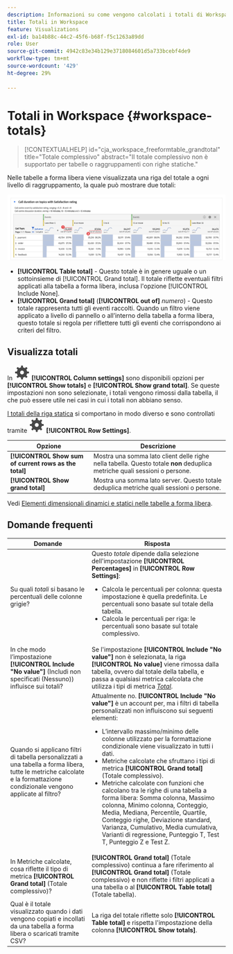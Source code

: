```yaml
---
description: Informazioni su come vengono calcolati i totali di Workspace.
title: Totali in Workspace
feature: Visualizations
exl-id: ba14b88c-44c2-45f6-b68f-f5c1263a89dd
role: User
source-git-commit: 4942c83e34b129e3718084601d5a733bcebf4de9
workflow-type: tm+mt
source-wordcount: '429'
ht-degree: 29%

---
```


# Totali in Workspace {#workspace-totals}

<!-- markdownlint-disable MD034 -->

>[!CONTEXTUALHELP]
>id="cja_workspace_freeformtable_grandtotal"
>title="Totale complessivo"
>abstract="Il totale complessivo non è supportato per tabelle o raggruppamenti con righe statiche."

<!-- markdownlint-enable MD034 -->


Nelle tabelle a forma libera viene visualizzata una riga del totale a ogni livello di raggruppamento, la quale può mostrare due totali:

![Tabella a forma libera che evidenzia il totale complessivo e il totale della tabella.](assets/total-row.png)

* **[!UICONTROL Table total]** - Questo totale è in genere uguale o un sottoinsieme di [!UICONTROL Grand total]. Il totale riflette eventuali filtri applicati alla tabella a forma libera, inclusa l&#39;opzione [!UICONTROL Include None].
* **[!UICONTROL Grand total]** (**[!UICONTROL out of]** *numero*) - Questo totale rappresenta tutti gli eventi raccolti. Quando un filtro viene applicato a livello di pannello o all’interno della tabella a forma libera, questo totale si regola per riflettere tutti gli eventi che corrispondono ai criteri del filtro.




## Visualizza totali

In ![Impostazione](/help/assets/icons/Setting.svg) **[!UICONTROL Column settings]** sono disponibili opzioni per **[!UICONTROL Show totals]** e **[!UICONTROL Show grand total]**. Se queste impostazioni non sono selezionate, i totali vengono rimossi dalla tabella, il che può essere utile nei casi in cui i totali non abbiano senso.


[I totali della riga statica](/help/analysis-workspace/visualizations/freeform-table/column-row-settings/manual-vs-dynamic-rows.md) si comportano in modo diverso e sono controllati tramite ![Impostazione](/help/assets/icons/Setting.svg) **[!UICONTROL Row Settings]**.

| Opzione | Descrizione |
|---|---|
| **[!UICONTROL Show sum of current rows as the total]** | Mostra una somma lato client delle righe nella tabella. Questo totale **non** deduplica metriche quali sessioni o persone. |
| **[!UICONTROL Show grand total]** | Mostra una somma lato server. Questo totale deduplica metriche quali sessioni o persone. |

Vedi [Elementi dimensionali dinamici e statici nelle tabelle a forma libera](column-row-settings/manual-vs-dynamic-rows.md).


## Domande frequenti

| Domande | Risposta |
|---|---|
| Su quali *totali* si basano le percentuali delle colonne grigie? | Questo *totale* dipende dalla selezione dell&#39;impostazione **[!UICONTROL Percentages]** in **[!UICONTROL Row Settings]**:<ul><li>Calcola le percentuali per colonna: questa impostazione è quella predefinita. Le percentuali sono basate sul totale della tabella.</li><li>Calcola le percentuali per riga: le percentuali sono basate sul totale complessivo.</li></ul> |
| In che modo l’impostazione **[!UICONTROL Include "No value"]** (Includi non specificati (Nessuno)) influisce sui totali? | Se l&#39;impostazione **[!UICONTROL Include "No value"]** non è selezionata, la riga **[!UICONTROL No value]** viene rimossa dalla tabella, ovvero dal totale della tabella, e passa a qualsiasi metrica calcolata che utilizza i tipi di metrica [*Total*](/help/components/calc-metrics/cm-workflow/m-metric-type-alloc.md). |
| Quando si applicano filtri di tabella personalizzati a una tabella a forma libera, tutte le metriche calcolate e la formattazione condizionale vengono applicate al filtro? | Attualmente no. **[!UICONTROL Include "No value"]** è un account per, ma i filtri di tabella personalizzati non influiscono sui seguenti elementi:<ul><li>L’intervallo massimo/minimo delle colonne utilizzato per la formattazione condizionale viene visualizzato in tutti i dati.</li><li>Metriche calcolate che sfruttano i tipi di metrica **[!UICONTROL Grand total]** (Totale complessivo).</li><li>Metriche calcolate con funzioni che calcolano tra le righe di una tabella a forma libera: Somma colonna, Massimo colonna, Minimo colonna, Conteggio, Media, Mediana, Percentile, Quartile, Conteggio righe, Deviazione standard, Varianza, Cumulativo, Media cumulativa, Varianti di regressione, Punteggio T, Test T, Punteggio Z e Test Z.</li></ul> |
| In Metriche calcolate, cosa riflette il tipo di metrica **[!UICONTROL Grand total]** (Totale complessivo)? | **[!UICONTROL Grand total]** (Totale complessivo) continua a fare riferimento al **[!UICONTROL Grand total]** (Totale complessivo) e non riflette i filtri applicati a una tabella o al **[!UICONTROL Table total]** (Totale tabella). |
| Qual è il totale visualizzato quando i dati vengono copiati e incollati da una tabella a forma libera o scaricati tramite CSV? | La riga del totale riflette solo **[!UICONTROL Table total]** e rispetta l&#39;impostazione della colonna **[!UICONTROL Show totals]**. |
